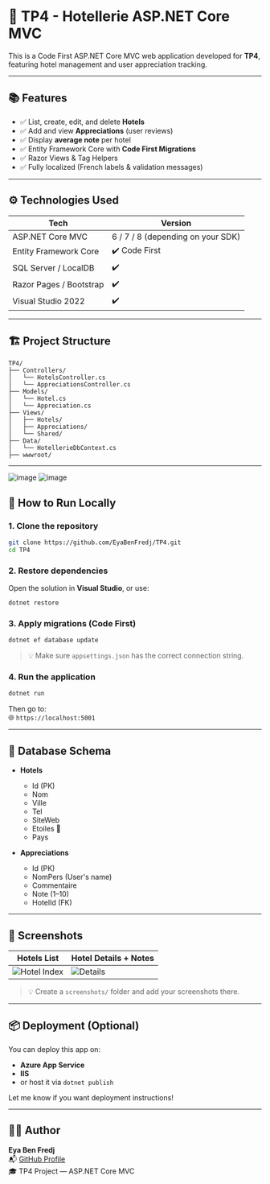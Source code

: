 
# 🏨 TP4 - Hotellerie ASP.NET Core MVC

This is a Code First ASP.NET Core MVC web application developed for **TP4**, featuring hotel management and user appreciation tracking.

---

## 📚 Features

- ✅ List, create, edit, and delete **Hotels**
- ✅ Add and view **Appreciations** (user reviews)
- ✅ Display **average note** per hotel
- ✅ Entity Framework Core with **Code First Migrations**
- ✅ Razor Views & Tag Helpers
- ✅ Fully localized (French labels & validation messages)

---

## ⚙️ Technologies Used

| Tech | Version |
|------|---------|
| ASP.NET Core MVC | 6 / 7 / 8 (depending on your SDK) |
| Entity Framework Core | ✔️ Code First |
| SQL Server / LocalDB | ✔️ |
| Razor Pages / Bootstrap | ✔️ |
| Visual Studio 2022 | ✔️ |

---

## 🏗️ Project Structure

```
TP4/
├── Controllers/
│   └── HotelsController.cs
│   └── AppreciationsController.cs
├── Models/
│   └── Hotel.cs
│   └── Appreciation.cs
├── Views/
│   ├── Hotels/
│   ├── Appreciations/
│   └── Shared/
├── Data/
│   └── HotellerieDbContext.cs
├── wwwroot/
```

---
![image](https://github.com/user-attachments/assets/da9ffe1b-9bba-46d2-8b52-4f9a45898658)
![image](https://github.com/user-attachments/assets/3c5537bc-221c-43de-85d3-6896accd0a9e)

## 🧪 How to Run Locally

### 1. Clone the repository

```bash
git clone https://github.com/EyaBenFredj/TP4.git
cd TP4
```

### 2. Restore dependencies

Open the solution in **Visual Studio**, or use:

```bash
dotnet restore
```

### 3. Apply migrations (Code First)

```bash
dotnet ef database update
```

> 💡 Make sure `appsettings.json` has the correct connection string.

### 4. Run the application

```bash
dotnet run
```

Then go to:  
🌐 `https://localhost:5001`

---

## 🧾 Database Schema

- **Hotels**
  - Id (PK)
  - Nom
  - Ville
  - Tel
  - SiteWeb
  - Etoiles 🌟
  - Pays

- **Appreciations**
  - Id (PK)
  - NomPers (User's name)
  - Commentaire
  - Note (1–10)
  - HotelId (FK)

---

## 📸 Screenshots

| Hotels List | Hotel Details + Notes |
|-------------|------------------------|
| ![Hotel Index](screenshots/hotels-list.png) | ![Details](screenshots/hotel-details.png) |

> 💡 Create a `screenshots/` folder and add your screenshots there.

---

## 📦 Deployment (Optional)

You can deploy this app on:

- **Azure App Service**
- **IIS**
- or host it via `dotnet publish`

Let me know if you want deployment instructions!

---

## 👩‍💻 Author

**Eya Ben Fredj**  
📬 [GitHub Profile](https://github.com/EyaBenFredj)  
🎓 TP4 Project — ASP.NET Core MVC


